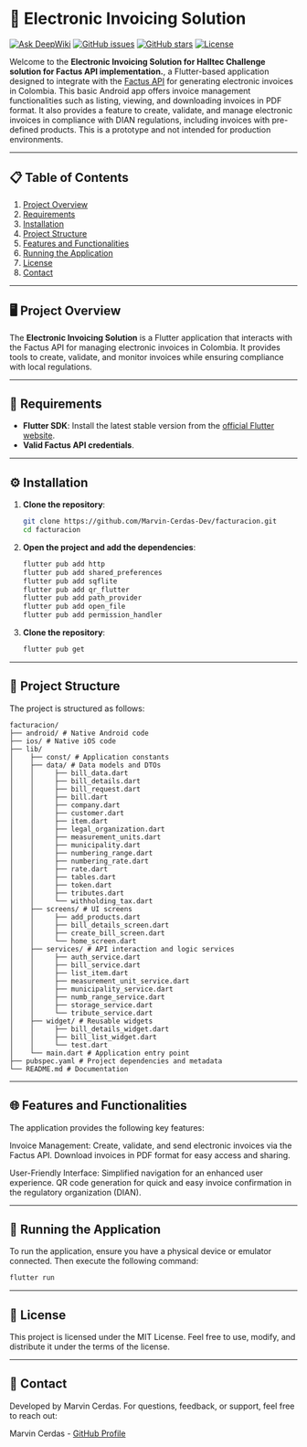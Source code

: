 # 🧾 Electronic Invoicing Solution

[![Ask DeepWiki](https://deepwiki.com/badge.svg)](https://deepwiki.com/Marvin-Cerdas-Dev/facturacion)
[![GitHub issues](https://img.shields.io/github/issues/tu-usuario/tu-repo)](https://github.com/tu-usuario/tu-repo/issues)
[![GitHub stars](https://img.shields.io/github/stars/tu-usuario/tu-repo)](https://github.com/tu-usuario/tu-repo/stargazers)
[![License](https://img.shields.io/badge/license-MIT-blue.svg)](LICENSE)

Welcome to the **Electronic Invoicing Solution for Halltec Challenge solution for Factus API implementation.**, a Flutter-based application designed to integrate with the [Factus API](https://developers.factus.com.co/) for generating electronic invoices in Colombia. This basic Android app offers invoice management functionalities such as listing, viewing, and downloading invoices in PDF format. It also provides a feature to create, validate, and manage electronic invoices in compliance with DIAN regulations, including invoices with pre-defined products. This is a prototype and not intended for production environments.

---

## 📋 Table of Contents

1. [Project Overview](#-project-overview)
2. [Requirements](#-requirements)
3. [Installation](#-installation)
4. [Project Structure](#-project-structure)
5. [Features and Functionalities](#-features-and-functionalities)
6. [Running the Application](#-running-the-application)
7. [License](#-license)
8. [Contact](#-contact)

---

## 🖥️ Project Overview

The **Electronic Invoicing Solution** is a Flutter application that interacts with the Factus API for managing electronic invoices in Colombia. It provides tools to create, validate, and monitor invoices while ensuring compliance with local regulations.

---

## 🔧 Requirements

- **Flutter SDK**: Install the latest stable version from the [official Flutter website](https://flutter.dev/docs/get-started/install).
- **Valid Factus API credentials**.

---

## ⚙️ Installation

1. **Clone the repository**:
   ```bash
   git clone https://github.com/Marvin-Cerdas-Dev/facturacion.git
   cd facturacion
   ```
  
2. **Open the project and add the dependencies**:
   ```bash
   flutter pub add http
   flutter pub add shared_preferences
   flutter pub add sqflite
   flutter pub add qr_flutter
   flutter pub add path_provider
   flutter pub add open_file
   flutter pub add permission_handler
    ```

3. **Clone the repository**:
   ```bash
   flutter pub get
   ```

---

## 📁 Project Structure

The project is structured as follows:
   ```
   facturacion/ 
   ├── android/ # Native Android code 
   ├── ios/ # Native iOS code 
   ├── lib/ 
   │    ├── const/ # Application constants 
   │    ├── data/ # Data models and DTOs 
   │    │     ├── bill_data.dart 
   │    │     ├── bill_details.dart 
   │    │     ├── bill_request.dart 
   │    │     ├── bill.dart 
   │    │     ├── company.dart 
   │    │     ├── customer.dart 
   │    │     ├── item.dart 
   │    │     ├── legal_organization.dart 
   │    │     ├── measurement_units.dart 
   │    │     ├── municipality.dart 
   │    │     ├── numbering_range.dart 
   │    │     ├── numbering_rate.dart 
   │    │     ├── rate.dart 
   │    │     ├── tables.dart 
   │    │     ├── token.dart 
   │    │     ├── tributes.dart 
   │    │     └── withholding_tax.dart 
   │    ├── screens/ # UI screens 
   │    │     ├── add_products.dart 
   │    │     ├── bill_details_screen.dart 
   │    │     ├── create_bill_screen.dart  
   │    │     └── home_screen.dart 
   │    ├── services/ # API interaction and logic services 
   │    │     ├── auth_service.dart 
   │    │     ├── bill_service.dart 
   │    │     ├── list_item.dart 
   │    │     ├── measurement_unit_service.dart 
   │    │     ├── municipality_service.dart 
   │    │     ├── numb_range_service.dart 
   │    │     ├── storage_service.dart 
   │    │     └── tribute_service.dart 
   │    ├── widget/ # Reusable widgets 
   │    │     ├── bill_details_widget.dart 
   │    │     ├── bill_list_widget.dart 
   │    │     └── test.dart 
   │    └── main.dart # Application entry point 
   ├── pubspec.yaml # Project dependencies and metadata 
   └── README.md # Documentation
   ```

---

## 🌐 Features and Functionalities

The application provides the following key features:

   Invoice Management:
        Create, validate, and send electronic invoices via the Factus API.
        Download invoices in PDF format for easy access and sharing.

   User-Friendly Interface:
        Simplified navigation for an enhanced user experience.
        QR code generation for quick and easy invoice confirmation in the regulatory organization (DIAN).

---

## 🚀 Running the Application

To run the application, ensure you have a physical device or emulator connected. Then execute the following command:
   ```bash
   flutter run
   ```
---

## 📜 License

This project is licensed under the MIT License. Feel free to use, modify, and distribute it under the terms of the license.

---

## 🤝 Contact

Developed by Marvin Cerdas. For questions, feedback, or support, feel free to reach out:

   Marvin Cerdas - [GitHub Profile](https://github.com/Marvin-Cerdas-Dev)
